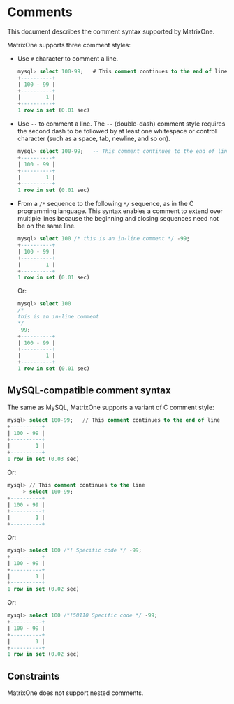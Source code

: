 # Comments

This document describes the comment syntax supported by MatrixOne.

MatrixOne supports three comment styles:

- Use `#` character to comment a line.

   ```sql
   mysql> select 100-99;   # This comment continues to the end of line
   +----------+
   | 100 - 99 |
   +----------+
   |        1 |
   +----------+
   1 row in set (0.01 sec)
   ```

- Use `--` to comment a line. The `--`  (double-dash) comment style requires the second dash to be followed by at least one whitespace or control character (such as a space, tab, newline, and so on).

   ```sql
   mysql> select 100-99;   -- This comment continues to the end of line
   +----------+
   | 100 - 99 |
   +----------+
   |        1 |
   +----------+
   1 row in set (0.01 sec)
   ```

- From a `/*` sequence to the following `*/` sequence, as in the C programming language. This syntax enables a comment to extend over multiple lines because the beginning and closing sequences need not be on the same line.

   ```sql
   mysql> select 100 /* this is an in-line comment */ -99;
   +----------+
   | 100 - 99 |
   +----------+
   |        1 |
   +----------+
   1 row in set (0.01 sec)
   ```

   Or:

   ```sql
   mysql> select 100
   /*
   this is an in-line comment
   */
   -99;
   +----------+
   | 100 - 99 |
   +----------+
   |        1 |
   +----------+
   1 row in set (0.01 sec)
   ```

## MySQL-compatible comment syntax

The same as MySQL, MatrixOne supports a variant of C comment style:

```sql
mysql> select 100-99;   // This comment continues to the end of line
+----------+
| 100 - 99 |
+----------+
|        1 |
+----------+
1 row in set (0.03 sec)
```

Or:

```sql
mysql> // This comment continues to the line
    -> select 100-99;
+----------+
| 100 - 99 |
+----------+
|        1 |
+----------+
```

Or:

```sql
mysql> select 100 /*! Specific code */ -99;
+----------+
| 100 - 99 |
+----------+
|        1 |
+----------+
1 row in set (0.02 sec)
```

Or:

```sql
mysql> select 100 /*!50110 Specific code */ -99;
+----------+
| 100 - 99 |
+----------+
|        1 |
+----------+
1 row in set (0.02 sec)
```

## Constraints

MatrixOne does not support nested comments.
